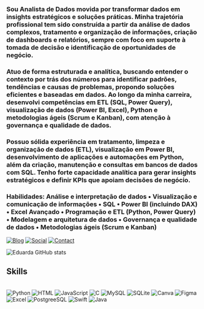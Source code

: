 ### Sou Analista de Dados movida por transformar dados em insights estratégicos e soluções práticas. Minha trajetória profissional tem sido construída a partir da análise de dados complexos, tratamento e organização de informações, criação de dashboards e relatórios, sempre com foco em suporte à tomada de decisão e identificação de oportunidades de negócio.

### Atuo de forma estruturada e analítica, buscando entender o contexto por trás dos números para identificar padrões, tendências e causas de problemas, propondo soluções eficientes e baseadas em dados. Ao longo da minha carreira, desenvolvi competências em ETL (SQL, Power Query), visualização de dados (Power BI, Excel), Python e metodologias ágeis (Scrum e Kanban), com atenção à governança e qualidade de dados.

### Possuo sólida experiência em tratamento, limpeza e organização de dados (ETL), visualização em Power BI, desenvolvimento de aplicações e automações em Python, além da criação, manutenção e consultas em bancos de dados com SQL. Tenho forte capacidade analítica para gerar insights estratégicos e definir KPIs que apoiam decisões de negócio.

### Habilidades: Análise e interpretação de dados • Visualização e comunicação de informações • SQL • Power BI (incluindo DAX) • Excel Avançado • Programação e ETL (Python, Power Query) • Modelagem e arquitetura de dados • Governança e qualidade de dados • Metodologias ágeis (Scrum e Kanban)




[![Blog](https://img.shields.io/badge/LinkedIn-0077B5?style=for-the-badge&logo=linkedin&logoColor=white)](https://www.linkedin.com/in/eduarda-bernardino-b061a6213/) [![Social](https://img.shields.io/badge/GitHub-100000?style=for-the-badge&logo=github&logoColor=white)](https://github.com/EduardaBernardino )   [![Contact](https://img.shields.io/badge/Gmail-D14836?style=for-the-badge&logo=gmail&logoColor=white)](eduardabernardinoo06@gmail.com)


![Eduarda GitHub stats](https://github-readme-stats.vercel.app/api?username=EduardaBernardino&show_icons=true&theme=tokyonight)


## Skills
<div style= "display: inline_block"><br/>
    <img alt="Python" src = "https://img.shields.io/badge/Python-3776AB?style=for-the-badge&logo=python&logoColor=white"/>
    <img alt="HTML" src = "https://img.shields.io/badge/HTML-239120?style=for-the-badge&logo=html5&logoColor=white"/>
    <img alt="JavaScript" src = "https://img.shields.io/badge/JavaScript-F7DF1E?style=for-the-badge&logo=javascript&logoColor=black"/>
    <img alt="C" src = "https://img.shields.io/badge/C-00599C?style=for-the-badge&logo=c&logoColor=white"/>
    <img alt="MySQL" src = "https://img.shields.io/badge/MySQL-00000F?style=for-the-badge&logo=mysql&logoColor=white"/>
    <img alt="SQLite" src = "https://img.shields.io/badge/SQLite-07405E?style=for-the-badge&logo=sqlite&logoColor=white"/> 
    <img alt="Canva" src = "https://img.shields.io/badge/Canva-%2300C4CC.svg?&style=for-the-badge&logo=Canva&logoColor=white"/> 
    <img alt="Figma" src = "https://img.shields.io/badge/Figma-F24E1E?style=for-the-badge&logo=figma&logoColor=white"/> 
    <img alt="Excel" src = "https://img.shields.io/badge/Microsoft_Excel-217346?style=for-the-badge&logo=microsoft-excel&logoColor=whit"/>
    <img alt="PostgreeSQL" src = "https://img.shields.io/badge/PostgreSQL-316192?style=for-the-badge&logo=postgresql&logoColor=white"/>
    <img alt="Swift" src = "https://img.shields.io/badge/Swift-FA7343?style=for-the-badge&logo=swift&logoColor=white"/>
    <img alt="Java" src = "https://img.shields.io/badge/Java-ED8B00?style=for-the-badge&logo=openjdk&logoColor=white"/>

<div>

